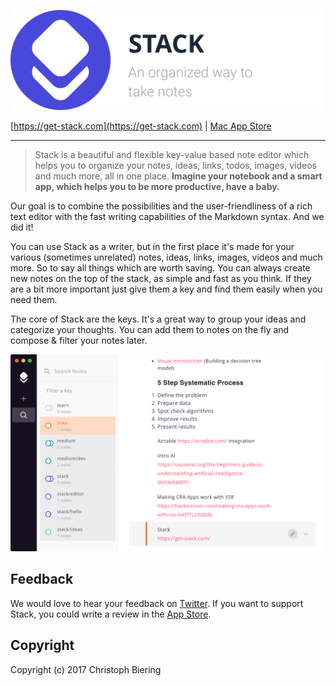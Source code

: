 ![stack logo github](./media/logo_x256_github.svg)

[https://get-stack.com](https://get-stack.com) | [Mac App Store](https://itunes.apple.com/us/app/stack-all-notes-in-one-place/id1299443535?ls=1&mt=12)

---


> Stack is a beautiful and flexible key-value based note editor which helps you to organize your notes, ideas, links, todos, images, videos and much more, all in one place.
**Imagine your notebook and a smart app, which helps you to be more productive, have a baby.**

Our goal is to combine the possibilities and the user-friendliness of a rich text editor with the fast writing capabilities of the Markdown syntax. And we did it!

You can use Stack as a writer, but in the first place it's made for your various (sometimes unrelated) notes, ideas, links, images, videos and much more. So to say all things which are worth saving. You can always create new notes on the top of the stack, as simple and fast as you think. If they are a bit more important just give them a key and find them easily when you need them.

The core of Stack are the keys. It's a great way to group your ideas and categorize your thoughts. You can add them to notes on the fly and compose & filter your notes later.  


![stack preview](./media/stack-web-preview.png)

## Feedback

We would love to hear your feedback on [Twitter](https://twitter.com/chryb_). If you want to support Stack, you could write a review in the [App Store](https://itunes.apple.com/us/app/stack-all-notes-in-one-place/id1299443535?ls=1&mt=12).

## Copyright

Copyright (c) 2017 Christoph Biering
